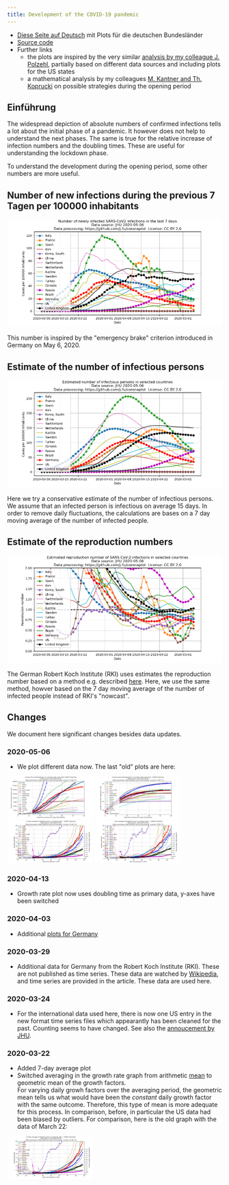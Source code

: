 ```yaml
---
title: Development of the COVID-19 pandemic
---
```


- [Diese Seite auf Deutsch](index.md) mit Plots für die deutschen Bundesländer
- [Source code](https://github.com/j-fu/coronaplot)
- Further links
   - the plots are inspired by the very similar [analysis by my colleague J. Polzehl](https://www.wias-berlin.de/people/polzehl/COVID-19.jsp),
     partially based on different data sources and including plots for the US states
   - a mathematical analysis by my colleagues [M. Kantner and Th. Koprucki](https://arxiv.org/abs/2004.09471)
     on possible strategies during the opening period
     
## Einführung

The widespread depiction of absolute numbers of confirmed infections tells a lot about
the initial phase of a pandemic. It however does not help to understand the next phases.
The same is true for the relative increase of infection numbers and the doubling times.
These are useful for understanding the lockdown phase.

To understand the development during the opening period, some other numbers are more useful.


## Number of new infections during the previous 7 Tagen per 100000 inhabitants

![](world-new.png)

This number is inspired by the "emergency brake" criterion introduced in Germany
on May 6, 2020.

## Estimate of the number of infectious persons

![](world-active.png)

Here we try a conservative estimate of the number of  infectious persons.
We assume that an infected person is infectious on average 15 days.
In order to remove daily fluctuations, the calculations are bases on a 7 day moving 
average of the number of infected people.



## Estimate of the reproduction numbers
![](world-repro.png)

The German Robert Koch Institute (RKI) uses estimates the reproduction number based
on a method e.g. described [here](https://www.heise.de/newsticker/meldung/Corona-Pandemie-Die-Mathematik-hinter-den-Reproduktionszahlen-R-4712676.html).
Here, we use the same method, howver based on the 7 day moving 
average of the number of infected people instead of  RKI's "nowcast".



## Changes
We document here significant changes besides data updates. 

### 2020-05-06 
- We plot different data now. The last "old" plots are here:

<img src="https://github.com/j-fu/coronaplot/blob/master/docs/infected-exp.png" width="200">

<img src="https://github.com/j-fu/coronaplot/blob/master/docs/infected.png" width="200"> 

<img src="https://github.com/j-fu/coronaplot/blob/master/docs/infected-growthrate.png" width="200"> 

<img src="https://github.com/j-fu/coronaplot/blob/master/docs/infected-growthrate-weeklyavg.png" width="200">

### 2020-04-13
- Growth rate plot now uses doubling time as primary data, y-axes have been switched
### 2020-04-03
-  Additional [plots for  Germany](de-plots.md)
### 2020-03-29
- Additional data for Germany from the Robert Koch Institute (RKI). These are not published as time series.
These data  are watched by [Wikipedia](https://de.wikipedia.org/wiki/COVID-19-Pandemie_in_Deutschland#Infektionsfälle), and time series
are provided in the article. These data are used here.
### 2020-03-24
- For the international data used here, there is now one US entry in the new format time series files which appearantly
has been cleaned for the past. Counting seems to have changed. See also the [annoucement by JHU](https://github.com/CSSEGISandData/COVID-19/issues/1250).

### 2020-03-22
- Added 7-day average plot
- Switched averaging in the growth rate graph from arithmetic [mean](https://en.wikipedia.org/wiki/Mean) to geometric mean of the growth factors.  
For varying daily growh factors over the averaging period, the geometric mean tells us what would have been the *constant* daily growth factor  with the same outcome. Therefore, this type of mean is more adequate for this process. In comparison, before, in particular the US data had been biased by outliers. For comparison, here is the old graph with the data of March 22:

<img src="https://github.com/j-fu/coronaplot/raw/51326c1522407fca8a5c32ba280460d8924d2f06/infected-growthrate.png" width="200">





